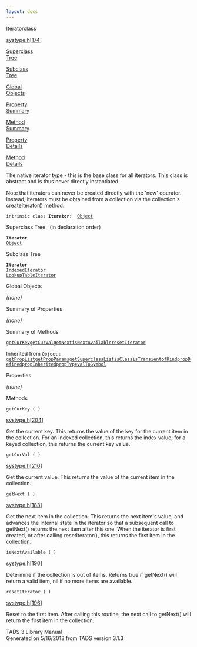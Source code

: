 ```yaml
---
layout: docs
---
```

<span class="title">Iterator</span><span class="type">class</span>

[systype.h](../file/systype.h.html)\[[174](../source/systype.h.html#174)\]

[Superclass  
Tree](#_SuperClassTree_)

[Subclass  
Tree](#_SubClassTree_)

[Global  
Objects](#_ObjectSummary_)

[Property  
Summary](#_PropSummary_)

[Method  
Summary](#_MethodSummary_)

[Property  
Details](#_Properties_)

[Method  
Details](#_Methods_)



The native iterator type - this is the base class for all iterators.
This class is abstract and is thus never directly instantiated.

Note that iterators can never be created directly with the 'new'
operator. Instead, iterators must be obtained from a collection via the
collection's createIterator() method.

`intrinsic class `**`Iterator`**` :   `[`Object`](../object/Object.html)



<span id="_SuperClassTree_"></span>



<span class="hdln">Superclass Tree</span>   (in declaration order)



**`Iterator`**  
[`Object`](../object/Object.html)  
<span id="_SubClassTree_"></span>



<span class="hdln">Subclass Tree</span>  



**`Iterator`**  
[`IndexedIterator`](../object/IndexedIterator.html)  
[`LookupTableIterator`](../object/LookupTableIterator.html)  
<span id="_ObjectSummary_"></span>



<span class="hdln">Global Objects</span>  



*(none)* <span id="_PropSummary_"></span>



<span class="hdln">Summary of Properties</span>  







*(none)* <span id="_MethodSummary_"></span>



<span class="hdln">Summary of Methods</span>  



[`getCurKey`](#getCurKey)[`getCurVal`](#getCurVal)[`getNext`](#getNext)[`isNextAvailable`](#isNextAvailable)[`resetIterator`](#resetIterator)

Inherited from `Object` :  
[`getPropList`](../object/Object.html#getPropList)[`getPropParams`](../object/Object.html#getPropParams)[`getSuperclassList`](../object/Object.html#getSuperclassList)[`isClass`](../object/Object.html#isClass)[`isTransient`](../object/Object.html#isTransient)[`ofKind`](../object/Object.html#ofKind)[`propDefined`](../object/Object.html#propDefined)[`propInherited`](../object/Object.html#propInherited)[`propType`](../object/Object.html#propType)[`valToSymbol`](../object/Object.html#valToSymbol)

<span id="_Properties_"></span>



<span class="hdln">Properties</span>  



*(none)* <span id="_Methods_"></span>



<span class="hdln">Methods</span>  



<span id="getCurKey"></span>

`getCurKey ( )`

[systype.h](../file/systype.h.html)\[[204](../source/systype.h.html#204)\]



Get the current key. This returns the value of the key for the current
item in the collection. For an indexed collection, this returns the
index value; for a keyed collection, this returns the current key value.



<span id="getCurVal"></span>

`getCurVal ( )`

[systype.h](../file/systype.h.html)\[[210](../source/systype.h.html#210)\]



Get the current value. This returns the value of the current item in the
collection.



<span id="getNext"></span>

`getNext ( )`

[systype.h](../file/systype.h.html)\[[183](../source/systype.h.html#183)\]



Get the next item in the collection. This returns the next item's value,
and advances the internal state in the iterator so that a subsequent
call to getNext() returns the next item after this one. When the
iterator is first created, or after calling resetIterator(), this
returns the first item in the collection.



<span id="isNextAvailable"></span>

`isNextAvailable ( )`

[systype.h](../file/systype.h.html)\[[190](../source/systype.h.html#190)\]



Determine if the collection is out of items. Returns true if getNext()
will return a valid item, nil if no more items are available.



<span id="resetIterator"></span>

`resetIterator ( )`

[systype.h](../file/systype.h.html)\[[196](../source/systype.h.html#196)\]



Reset to the first item. After calling this routine, the next call to
getNext() will return the first item in the collection.





TADS 3 Library Manual  
Generated on 5/16/2013 from TADS version 3.1.3


